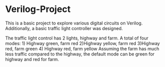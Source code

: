 # Verilog-Project
This is a basic project to explore various digital circuits on Verilog.
Additionally, a basic traffic light controller was designed.

The traffic light control has 2 lights, highway and farm. A total of four modes: 1) Highway green, farm red 2)Highway yellow, farm red 3)Highway red, farm green 4) Highway red, farm yellow
Assuming the farm has much less traffic compared to the highway, the default mode can be green for highway and red for farm.
